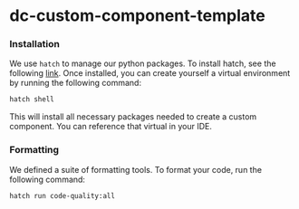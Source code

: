 # dc-custom-component-template



### Installation
We use `hatch` to manage our python packages. To install hatch, see the following [link](https://hatch.pypa.io/latest/install). Once installed, you can create yourself a virtual environment by running the following command:


```bash
hatch shell
```

This will install all necessary packages needed to create a custom component.
You can reference that virtual in your IDE.



### Formatting
We defined a suite of formatting tools. To format your code, run the following command:

```bash
hatch run code-quality:all
```
